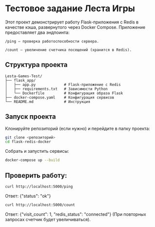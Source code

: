 # Тестовое задание Леста Игры

Этот проект демонстрирует работу Flask-приложения с Redis в качестве кэша, развернутого через Docker Compose. Приложение предоставляет два эндпоинта:

`/ping — проверка работоспособности сервера.`

`/count — увеличение счетчика посещений (хранится в Redis).`

## Структура проекта

```
Lesta-Games-Test/
├── flask_app/
│   ├── app.py             # Flask-приложение с Redis
│   ├── requirements.txt   # Зависимости Python
│   └── Dockerfile         # Конфигурация образа Flask
├── docker-compose.yaml    # Конфигурация сервисов
└── README.md              # Инструкция
```

## Запуск проекта
Клонируйте репозиторий (если нужно) и перейдите в папку проекта:

```bash
git clone <репозиторий>
cd flask-redis-docker
```

Собрать и запустить сервисы:

```bash
docker-compose up --build
```

## Проверить работу:

```bash
curl http://localhost:5000/ping
```
Ответ: {"status": "ok"}

```bash
curl http://localhost:5000/count
```

Ответ: {"visit_count": 1, "redis_status": "connected"}
(При повторных запросах счетчик будет увеличиваться).
